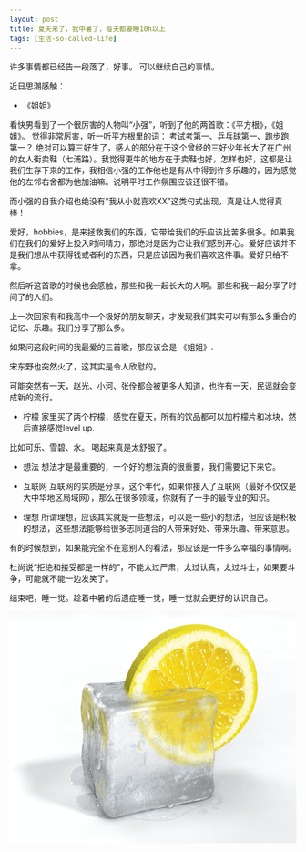 ```yaml
---
layout: post
title: 夏天来了，我中暑了，每天都要睡10h以上
tags: [生活-so-called-life]
---
```



许多事情都已经告一段落了，好事。
可以继续自己的事情。

近日思潮感触：

- 《姐姐》

看快男看到了一个很厉害的人物叫“小强”，听到了他的两首歌：《平方根》，《姐姐》。
觉得非常厉害，听一听平方根里的词： 考试考第一、乒乓球第一、跑步跑第一？
绝对可以算三好生了，感人的部分在于这个曾经的三好少年长大了在广州的女人街卖鞋（七浦路）。我觉得更牛的地方在于卖鞋也好，怎样也好，这都是让我们生存下来的工作，我相信小强的工作他也是有从中得到许多乐趣的，因为感觉他的左邻右舍都为他加油嘛。说明平时工作氛围应该还很不错。

而小强的自我介绍也绝没有“我从小就喜欢XX”这类句式出现，真是让人觉得真棒！

爱好，hobbies，是来拯救我们的东西，它带给我们的乐应该比苦多很多。如果我们在我们的爱好上投入时间精力，那绝对是因为它让我们感到开心。爱好应该并不是我们想从中获得钱或者利的东西，只是应该因为我们喜欢这件事。爱好只给不拿。

然后听这首歌的时候也会感触，那些和我一起长大的人啊。那些和我一起分享了时间了的人们。

上一次回家有和我高中一个极好的朋友聊天，才发现我们其实可以有那么多重合的记忆、乐趣。我们分享了那么多。

如果问这段时间的我最爱的三首歌，那应该会是 《姐姐》.

宋东野也突然火了，这其实是令人欣慰的。

可能突然有一天，赵光、小河、张佺都会被更多人知道，也许有一天，民谣就会变成新的流行。

- 柠檬
家里买了两个柠檬，感觉在夏天，所有的饮品都可以加柠檬片和冰块，然后直接感觉level up.

比如可乐、雪碧、水。
喝起来真是太舒服了。

- 想法
想法才是最重要的，一个好的想法真的很重要，我们需要记下来它。

- 互联网
互联网的实质是分享，这个年代，如果你接入了互联网（最好不仅仅是大中华地区局域网），那么在很多领域，你就有了一手的最专业的知识。

- 理想
所谓理想，应该其实就是一些想法，可以是一些小的想法，但应该是积极的想法，这些想法能够给很多志同道合的人带来好处、带来乐趣、带来意思。

有的时候想到，如果能完全不在意别人的看法，那应该是一件多么幸福的事情啊。

杜尚说“拒绝和接受都是一样的”，不能太过严肃，太过认真，太过斗士，如果要斗争，可能就不能一边发笑了。

结束吧，睡一觉。趁着中暑的后遗症睡一觉，睡一觉就会更好的认识自己。

![](../assets/figures/summer_is_coming_big.png)

